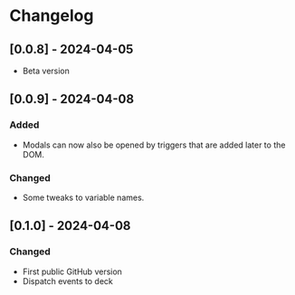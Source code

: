# Changelog

## [0.0.8] - 2024-04-05
- Beta version


## [0.0.9] - 2024-04-08
### Added
- Modals can now also be opened by triggers that are added later to the DOM.

### Changed
- Some tweaks to variable names.


## [0.1.0] - 2024-04-08

### Changed
- First public GitHub version
- Dispatch events to deck